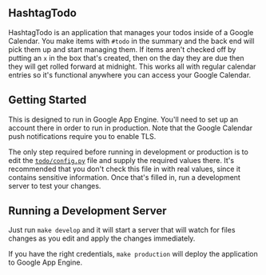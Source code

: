 HashtagTodo
-----------

HashtagTodo is an application that manages your todos inside of a Google Calendar. You make items with `#todo` in the summary and the back end will pick them up and start managing them. If items aren't checked off by putting an `x` in the box that's created, then on the day they are due then they will get rolled forward at midnight. This works all with regular calendar entries so it's functional anywhere you can access your Google Calendar.

Getting Started
---------------

This is designed to run in Google App Engine. You'll need to set up an account there in order to run in production. Note that the Google Calendar push notifications require you to enable TLS.

The only step required before running in development or production is to edit the [`todo/config.py`](https://github.com/slackpad/hashtagtodo-open/blob/master/todo/config.py) file and supply the required values there. It's recommended that you don't check this file in with real values, since it contains sensitive information. Once that's filled in, run a development server to test your changes.

Running a Development Server
----------------------------

Just run `make develop` and it will start a server that will watch for files changes as you edit and apply the changes immediately.

If you have the right credentials, `make production` will deploy the application to Google App Engine.
